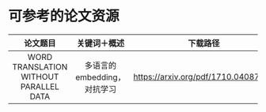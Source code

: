 # 可参考的论文资源

| 论文题目 | 关键词＋概述 | 下载路径 | github路径 |
| :-----------: | :-----------: | :------------: | :--------------:|
| WORD TRANSLATION WITHOUT PARALLEL DATA | 多语言的embedding，对抗学习 | https://arxiv.org/pdf/1710.04087.pdf | https://github.com/facebookresearch/MUSE |
